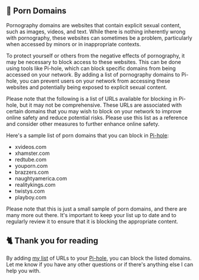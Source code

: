 ## 🍑 Porn Domains
Pornography domains are websites that contain explicit sexual content, such as images, videos, and text.
While there is nothing inherently wrong with pornography, these websites can sometimes be a problem, particularly when accessed by minors or in inappropriate contexts.

To protect yourself or others from the negative effects of pornography, it may be necessary to block access to these websites.
This can be done using tools like Pi-hole, which can block specific domains from being accessed on your network. By adding a list of pornography domains to Pi-hole, you can prevent users on your network from accessing these websites and potentially being exposed to explicit sexual content.

Please note that the following is a list of URLs available for blocking in Pi-hole, but it may not be comprehensive.
These URLs are associated with certain domains that you may wish to block on your network to improve online safety and reduce potential risks.
Please use this list as a reference and consider other measures to further enhance online safety.

Here's a sample list of porn domains that you can block in [Pi-hole](../What%20is%20Pi-hole.md):
- xvideos.com
- xhamster.com
- redtube.com
- youporn.com
- brazzers.com
- naughtyamerica.com
- realitykings.com
- twistys.com
- playboy.com

Please note that this is just a small sample of porn domains, and there are many more out there.
It's important to keep your list up to date and to regularly review it to ensure that it is blocking the appropriate content.

## 🐈 Thank you for reading
By adding [my list](https://github.com/sefinek24/PiHole-Blocklist-Collection/blob/main/List.md) of URLs to your [Pi-hole](../What%20is%20Pi-hole.md), you can block the listed domains.
Let me know if you have any other questions or if there's anything else I can help you with.